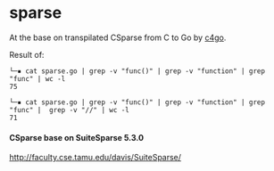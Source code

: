 # sparse

At the base on transpilated CSparse from C to Go by [c4go](https://github.com/Konstantin8105/c4go).



Result of:
```
└─▪ cat sparse.go | grep -v "func()" | grep -v "function" | grep "func" | wc -l
75

└─▪ cat sparse.go | grep -v "func()" | grep -v "function" | grep "func" |  grep -v "//" | wc -l
71
```

#### **CSparse base on SuiteSparse 5.3.0**

http://faculty.cse.tamu.edu/davis/SuiteSparse/
